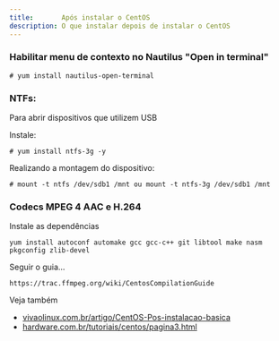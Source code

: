 ```yaml
---
title:       Após instalar o CentOS
description: O que instalar depois de instalar o CentOS
---
```



### Habilitar menu de contexto no Nautilus "Open in terminal"

    # yum install nautilus-open-terminal


### NTFs:

Para abrir dispositivos que utilizem USB

Instale:

    # yum install ntfs-3g -y

Realizando a montagem do dispositivo:

    # mount -t ntfs /dev/sdb1 /mnt ou mount -t ntfs-3g /dev/sdb1 /mnt


### Codecs MPEG 4  AAC e  H.264

Instale as dependências
  
    yum install autoconf automake gcc gcc-c++ git libtool make nasm pkgconfig zlib-devel

Seguir o guia...

    https://trac.ffmpeg.org/wiki/CentosCompilationGuide


Veja também

- [vivaolinux.com.br/artigo/CentOS-Pos-instalacao-basica](http://www.vivaolinux.com.br/artigo/CentOS-Pos-instalacao-basica "link-externo")
- [hardware.com.br/tutoriais/centos/pagina3.html](http://www.hardware.com.br/tutoriais/centos/pagina3.html "link-externo")
